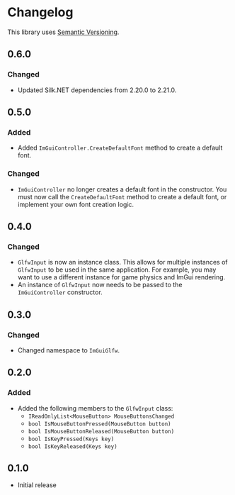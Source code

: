# Changelog

This library uses [Semantic Versioning](https://semver.org/spec/v2.0.0.html).

## 0.6.0

### Changed

- Updated Silk.NET dependencies from 2.20.0 to 2.21.0.

## 0.5.0

### Added

- Added `ImGuiController.CreateDefaultFont` method to create a default font.

### Changed

- `ImGuiController` no longer creates a default font in the constructor. You must now call the `CreateDefaultFont` method to create a default font, or implement your own font creation logic. 

## 0.4.0

### Changed

- `GlfwInput` is now an instance class. This allows for multiple instances of `GlfwInput` to be used in the same application. For example, you may want to use a different instance for game physics and ImGui rendering.
- An instance of `GlfwInput` now needs to be passed to the `ImGuiController` constructor. 

## 0.3.0

### Changed

- Changed namespace to `ImGuiGlfw`.

## 0.2.0

### Added

- Added the following members to the `GlfwInput` class:
  - `IReadOnlyList<MouseButton> MouseButtonsChanged`
  - `bool IsMouseButtonPressed(MouseButton button)`
  - `bool IsMouseButtonReleased(MouseButton button)`
  - `bool IsKeyPressed(Keys key)`
  - `bool IsKeyReleased(Keys key)`

## 0.1.0

- Initial release
